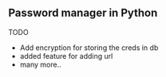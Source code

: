## Password manager in Python 


TODO 

- Add encryption for storing the creds in db
-  added feature for adding url
- many more..
